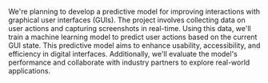We're planning to develop a predictive model for improving interactions with graphical user interfaces (GUIs). The project involves collecting data on user actions and capturing screenshots in real-time. Using this data, we'll train a machine learning model to predict user actions based on the current GUI state. This predictive model aims to enhance usability, accessibility, and efficiency in digital interfaces. Additionally, we'll evaluate the model's performance and collaborate with industry partners to explore real-world applications.
